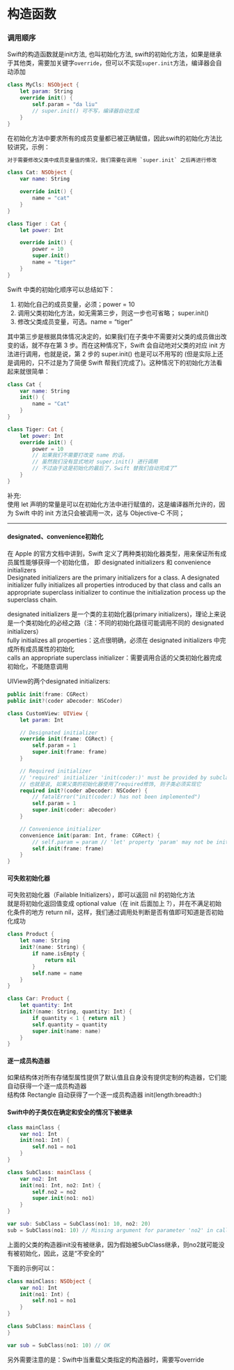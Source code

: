 # 构造函数

### 调用顺序

Swift的构造函数就是init方法, 也叫初始化方法, swift的初始化方法，如果是继承于其他类，需要加关键字`override`，但可以不实现`super.init`方法，编译器会自动添加 

```swift
class MyCls: NSObject {
    let param: String
    override init() {
        self.param = "da liu"
        // super.init() 可不写，编译器自动生成
    }
}
```

在初始化方法中要求所有的成员变量都已被正确赋值，因此swift的初始化方法比较讲究，示例：

```Swift
对于需要修改父类中成员变量值的情况，我们需要在调用 `super.init` 之后再进行修改

class Cat: NSObject {
    var name: String

    override init() {
        name = "cat"
    }
}

class Tiger : Cat {
    let power: Int

    override init() {
        power = 10
        super.init()
        name = "tiger"
    }
}
```

Swift 中类的初始化顺序可以总结如下：

1. 初始化自己的成员变量，必须；power = 10
2. 调用父类初始化方法，如无需第三步，则这一步也可省略； super.init\(\)
3. 修改父类成员变量，可选。name = “tiger”

其中第三步是根据具体情况决定的，如果我们在子类中不需要对父类的成员做出改变的话，就不存在第 3 步。而在这种情况下，Swift 会自动地对父类的对应 init 方法进行调用，也就是说，第 2 步的 super.init() 也是可以不用写的 (但是实际上还是调用的，只不过是为了简便 Swift 帮我们完成了)。这种情况下的初始化方法看起来就很简单：

```swift
class Cat {
    var name: String
    init() {
        name = "Cat"
    }
}

class Tiger: Cat {
    let power: Int
    override init() {
        power = 10
        // 如果我们不需要打改变 name 的话，
        // 虽然我们没有显式地对 super.init() 进行调用
        // 不过由于这是初始化的最后了，Swift 替我们自动完成了”
    }
}
```

补充:  
使用 let 声明的常量是可以在初始化方法中进行赋值的，这是编译器所允许的，因为 Swift 中的 init 方法只会被调用一次，这与 Objective-C 不同；

--------------------------------------------------------

#### designated、convenience初始化

在 Apple 的官方文档中讲到，Swift 定义了两种类初始化器类型，用来保证所有成员属性能够获得一个初始化值， 即 designated initializers 和 convenience initializers  
Designated initializers are the primary initializers for a class. A designated initializer fully initializes all properties introduced by that class and calls an appropriate superclass initializer to continue the initialization process up the superclass chain.

designated initializers 是一个类的主初始化器(primary initializers)，理论上来说是一个类初始化的必经之路（注：不同的初始化路径可能调用不同的 designated initializers）  
fully initializes all properties：这点很明确，必须在 designated initializers 中完成所有成员属性的初始化  
calls an appropriate superclass initializer：需要调用合适的父类初始化器完成初始化，不能随意调用

UIView的两个designated initializers:

```Swift
public init(frame: CGRect)
public init?(coder aDecoder: NSCoder)

class CustomView: UIView {
    let param: Int

    // Designated initializer
    override init(frame: CGRect) {
        self.param = 1
        super.init(frame: frame)
    }

    // Required initializer
    // 'required' initializer 'init(coder:)' must be provided by subclass of 'UIView'
    // 也就是说, 如果父类的初始化器使用了required修饰, 则子类必须实现它
    required init?(coder aDecoder: NSCoder) {
        // fatalError("init(coder:) has not been implemented")
        self.param = 1
        super.init(coder: aDecoder)
    }

    // Convenience initializer
    convenience init(param: Int, frame: CGRect) {
        // self.param = param // 'let' property 'param' may not be initialized directly; use "self.init(...)" or "self = ..." instead
        self.init(frame: frame)
    }
}
```

#### 可失败初始化器

可失败初始化器（Failable Initializers），即可以返回 nil 的初始化方法  
就是将初始化返回值变成 optional value（在 init 后面加上 ?），并在不满足初始化条件的地方 return nil，这样，我们通过调用处判断是否有值即可知道是否初始化成功

```Swift
class Product {
    let name: String
    init?(name: String) {
        if name.isEmpty {
            return nil
        }
        self.name = name
    }
}

class Car: Product {
    let quantity: Int
    init?(name: String, quantity: Int) {
        if quantity < 1 { return nil }
        self.quantity = quantity
        super.init(name: name)
    }
}
```

#### 逐一成员构造器

如果结构体对所有存储型属性提供了默认值且自身没有提供定制的构造器，它们能自动获得一个逐一成员构造器  
结构体 Rectangle 自动获得了一个逐一成员构造器 init\(length:breadth:\)

#### Swift中的子类仅在确定和安全的情况下被继承

```Swift
class mainClass {
    var no1: Int
    init(no1: Int) {
        self.no1 = no1
    }
}

class SubClass: mainClass {
    var no2: Int
    init(no1: Int, no2: Int) {
        self.no2 = no2
        super.init(no1: no1)
    }
}

var sub: SubClass = SubClass(no1: 10, no2: 20)
sub = SubClass(no1: 10) // Missing argument for parameter 'no2' in call
```

上面的父类的构造器init没有被继承，因为假始被SubClass继承，则no2就可能没有被初始化，因此，这是“不安全的”

下面的示例可以：

```Swift
class mainClass: NSObject {
    var no1: Int
    init(no1: Int) {
        self.no1 = no1
    }
}

class SubClass: mainClass {
}

var sub = SubClass(no1: 10) // OK
```

另外需要注意的是：Swift中当重载父类指定的构造器时，需要写override